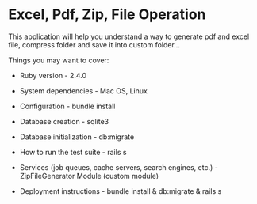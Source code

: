 # Excel, Pdf, Zip, File Operation

This application will help you understand a way to generate pdf and excel file, compress folder and save it into custom folder...

Things you may want to cover:

* Ruby version - 2.4.0

* System dependencies - Mac OS, Linux

* Configuration - bundle install

* Database creation - sqlite3

* Database initialization - db:migrate

* How to run the test suite - rails s

* Services (job queues, cache servers, search engines, etc.) - ZipFileGenerator Module (custom module)

* Deployment instructions - bundle install & db:migrate & rails s
